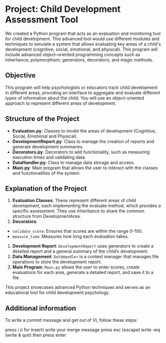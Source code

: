# Project: Child Development Assessment Tool

We created a Python program that acts as an evaluation and monitoring tool for child development. This advanced tool would use different modules and techniques to simulate a system that allows evaluating key areas of a child's development (cognitive, social, emotional, and physical). This program will include advanced object-oriented programming concepts such as inheritance, polymorphism, generators, decorators, and magic methods.

## Objective

This program will help psychologists or educators track child development in different areas, providing an interface to aggregate and evaluate different types of information about the child. You will use an object-oriented approach to represent different areas of development.


## Structure of the Project

* **Evaluation.py**: Classes to model the areas of development (Cognitive, Social, Emotional and Physical).
* **DevelopmentReport.py**: Class to manage the creation of reports and generate development summaries.
* **Decorators.py**: Decorators to add functionality, such as measuring execution times and validating data.
* **DataHandler.py**: Class to manage data storage and access.
* **Main.py**: Main program that allows the user to interact with the classes and functionalities of the system.


## Explanation of the Project

1. **Evaluation Classes**: These represent different areas of child development, each implementing the evaluate method, which provides a specific assessment. They use inheritance to share the common structure from DevelopmentArea.
1. **Decorators**:
* `validate_score`: Ensures that scores are within the range 0-100.
* `measure_time`: Measures how long each evaluation takes.
1. **Development Report**: `DevelopmentReport` uses generators to create a detailed report and a general summary of the child’s development.
1. **Data Management**: `DataHandler` is a context manager that manages file operations to store the development report.
1. **Main Program**: `Main.py` allows the user to enter scores, create evaluations for each area, generate a detailed report, and save it to a file.

This project showcases advanced Python techniques and serves as an educational tool for child development psychology.

## Additional information

To write a commit message and get out of VI, follow these steps:

press i (i for insert)
write your merge message
press esc (escape)
write :wq (write & quit)
then press enter